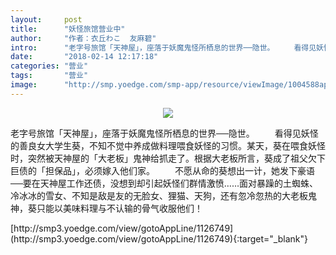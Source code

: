 ```yaml
---
layout:     post
title:      "妖怪旅馆营业中"
author:     "作者：衣丘わこ  友麻碧"
intro:      "老字号旅馆「天神屋」，座落于妖魔鬼怪所栖息的世界──隐世。 　　看得见妖怪的善良女大学生葵，不知不觉中养成做料理喂食妖怪的习惯。某天，葵在喂食妖怪时，突然被天神屋的「大老板」鬼神给抓走了。根据大老板所言，葵成了祖父欠下巨债的「担保品」，必须嫁入他们家。 　　不愿从命的葵想出一计，她发下豪语──要在天神屋工作还债，没想到却引起妖怪们群情激愤……面对暴躁的土蜘蛛、冷冰冰的雪女、不知是敌是友的无脸女、狸猫、天狗，还有忽冷忽热的大老板鬼神，葵只能以美味料理与不认输的骨气收服他们！"
date:       "2018-02-14 12:17:18"
categories: "营业"
tags:       "营业"
image:      "http://smp.yoedge.com/smp-app/resource/viewImage/1004588appline.png"
---
```

<div style="text-align: center">
<p><img src="http://smp.yoedge.com/smp-app/resource/viewImage/1004588appline.png"/></p>
</div>
<p class="post-meta">
<span>老字号旅馆「天神屋」，座落于妖魔鬼怪所栖息的世界──隐世。 　　看得见妖怪的善良女大学生葵，不知不觉中养成做料理喂食妖怪的习惯。某天，葵在喂食妖怪时，突然被天神屋的「大老板」鬼神给抓走了。根据大老板所言，葵成了祖父欠下巨债的「担保品」，必须嫁入他们家。 　　不愿从命的葵想出一计，她发下豪语──要在天神屋工作还债，没想到却引起妖怪们群情激愤……面对暴躁的土蜘蛛、冷冰冰的雪女、不知是敌是友的无脸女、狸猫、天狗，还有忽冷忽热的大老板鬼神，葵只能以美味料理与不认输的骨气收服他们！</span>
</p>
[http://smp3.yoedge.com/view/gotoAppLine/1126749](http://smp3.yoedge.com/view/gotoAppLine/1126749){:target="_blank"}



